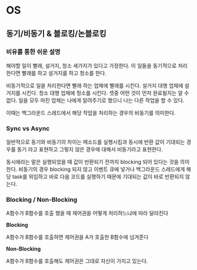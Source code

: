# OS
## 동기/비동기 & 블로킹/논블로킹
### 비유를 통한 쉬운 설명
해야할 일이 빨래, 설거지, 청소 세가지가 있다고 가정한다. 이 일들을 동기적으로 처리한다면 빨래를 하고 설거지를 하고 청소를 한다.

비동기적으로 일을 처리한다면 빨래 하는 업체에 빨래를 시킨다. 설거지 대행 업체에 설거지를 시킨다. 청소 대행 업체에 청소를 시킨다.
셋중 어떤 것이 먼저 완료될지는 알 수 없다. 일을 모두 마친 업체는 나에게 알려주기로 했으니 나는 다른 작업을 할 수 있다.

이때는 백그라운드 스레드에서 해당 작업을 처리하는 경우의 비동기를 의미한다.

### Sync vs Async

일반적으로 동기와 비동기의 차이는 메소드를 실행시킴과 동시에 반환 값이 기대되는 경우를 동기 라고 표현하고 그렇지 않은 경우에 대해서 비동기라고 표현한다.

동시에라는 말은 실행되었을 때 값이 반환되기 전까지 blocking 되어 있다는 것을 의미한다. 비동기의 경우 blocking 되지 않고 이벤트 큐에 넣거나 백그라운드 스레드에게 해당 task를 위임하고 바로 다음 코드를 실행하기 때문에 기대되는 값이 바로 반환되지 않는다.

### Blocking / Non-Blocking
A함수가 B함수를 호출 했을 때 제어권을 어떻게 처리하느냐에 따라 달라진다

**Blocking**

A함수가 B함수를 호출하면 제어권을 A가 호출한 B함수에 넘겨준다

**Non-Blocking**

A함수가 B함수를 호출해도 제어권은 그대로 자신이 가지고 있는다.

